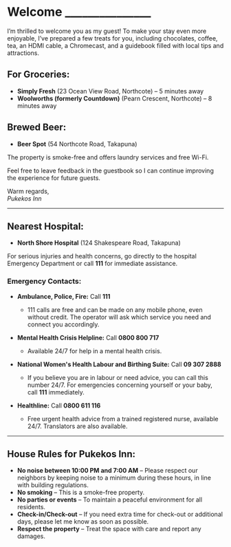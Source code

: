 # Welcome _______________

I’m thrilled to welcome you as my guest! To make your stay even more enjoyable, I’ve prepared a few treats for you, including chocolates, coffee, tea, an HDMI cable, a Chromecast, and a guidebook filled with local tips and attractions.

## For Groceries:
- **Simply Fresh** (23 Ocean View Road, Northcote) – 5 minutes away
- **Woolworths (formerly Countdown)** (Pearn Crescent, Northcote) – 8 minutes away

## Brewed Beer:
- **Beer Spot** (54 Northcote Road, Takapuna)

The property is smoke-free and offers laundry services and free Wi-Fi.

Feel free to leave feedback in the guestbook so I can continue improving the experience for future guests.

Warm regards,  
*Pukekos Inn*

---

## Nearest Hospital:
- **North Shore Hospital** (124 Shakespeare Road, Takapuna)

For serious injuries and health concerns, go directly to the hospital Emergency Department or call **111** for immediate assistance.

### Emergency Contacts:
- **Ambulance, Police, Fire:** Call **111**
  - 111 calls are free and can be made on any mobile phone, even without credit. The operator will ask which service you need and connect you accordingly.
  
- **Mental Health Crisis Helpline:** Call **0800 800 717**
  - Available 24/7 for help in a mental health crisis.

- **National Women's Health Labour and Birthing Suite:** Call **09 307 2888**
  - If you believe you are in labour or need advice, you can call this number 24/7. For emergencies concerning yourself or your baby, call **111** immediately.

- **Healthline:** Call **0800 611 116**
  - Free urgent health advice from a trained registered nurse, available 24/7. Translators are also available.

---

## House Rules for Pukekos Inn:

- **No noise between 10:00 PM and 7:00 AM** – Please respect our neighbors by keeping noise to a minimum during these hours, in line with building regulations.
- **No smoking** – This is a smoke-free property.
- **No parties or events** – To maintain a peaceful environment for all residents.
- **Check-in/Check-out** – If you need extra time for check-out or additional days, please let me know as soon as possible.
- **Respect the property** – Treat the space with care and report any damages.
